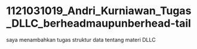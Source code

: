 # 1121031019_Andri_Kurniawan_Tugas_DLLC_berheadmaupunberhead-tail
saya menambahkan tugas struktur data tentang materi DLLC
